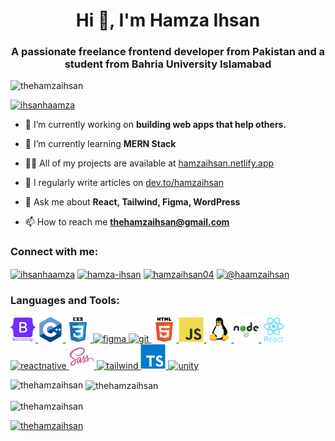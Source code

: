 <h1 align="center">Hi 👋, I'm Hamza Ihsan</h1>
<h3 align="center">A passionate freelance frontend developer from Pakistan and a student from Bahria University Islamabad</h3>

<p align="left"> <img src="https://komarev.com/ghpvc/?username=thehamzaihsan&label=Profile%20views&color=0e75b6&style=flat" alt="thehamzaihsan" /> </p>



<p align="left"> <a href="https://twitter.com/ihsanhaamza" target="blank"><img src="https://img.shields.io/twitter/follow/ihsanhaamza?logo=twitter&style=for-the-badge" alt="ihsanhaamza" /></a> </p>

- 🔭 I’m currently working on **building web apps that help others.**

- 🌱 I’m currently learning **MERN Stack**

- 👨‍💻 All of my projects are available at [hamzaihsan.netlify.app](hamzaihsan.netlify.app)

- 📝 I regularly write articles on [dev.to/hamzaihsan](https://dev.to/hamzaihsan)

- 💬 Ask me about **React, Tailwind, Figma, WordPress**

- 📫 How to reach me **thehamzaihsan@gmail.com**

<h3 align="left">Connect with me:</h3>
<p align="left">
<a href="https://twitter.com/ihsanhaamza" target="blank"><img align="center" src="https://raw.githubusercontent.com/rahuldkjain/github-profile-readme-generator/master/src/images/icons/Social/twitter.svg" alt="ihsanhaamza" height="30" width="40" /></a>
<a href="https://linkedin.com/in/hamza-ihsan" target="blank"><img align="center" src="https://raw.githubusercontent.com/rahuldkjain/github-profile-readme-generator/master/src/images/icons/Social/linked-in-alt.svg" alt="hamza-ihsan" height="30" width="40" /></a>
<a href="https://instagram.com/hamzaihsan04" target="blank"><img align="center" src="https://raw.githubusercontent.com/rahuldkjain/github-profile-readme-generator/master/src/images/icons/Social/instagram.svg" alt="hamzaihsan04" height="30" width="40" /></a>
<a href="https://medium.com/@haamzaihsan" target="blank"><img align="center" src="https://raw.githubusercontent.com/rahuldkjain/github-profile-readme-generator/master/src/images/icons/Social/medium.svg" alt="@haamzaihsan" height="30" width="40" /></a>
</p>

<h3 align="left">Languages and Tools:</h3>
<p align="left"> <a href="https://getbootstrap.com" target="_blank" rel="noreferrer"> <img src="https://raw.githubusercontent.com/devicons/devicon/master/icons/bootstrap/bootstrap-plain-wordmark.svg" alt="bootstrap" width="40" height="40"/> </a> <a href="https://www.w3schools.com/cpp/" target="_blank" rel="noreferrer"> <img src="https://raw.githubusercontent.com/devicons/devicon/master/icons/cplusplus/cplusplus-original.svg" alt="cplusplus" width="40" height="40"/> </a> <a href="https://www.w3schools.com/css/" target="_blank" rel="noreferrer"> <img src="https://raw.githubusercontent.com/devicons/devicon/master/icons/css3/css3-original-wordmark.svg" alt="css3" width="40" height="40"/> </a> <a href="https://www.figma.com/" target="_blank" rel="noreferrer"> <img src="https://www.vectorlogo.zone/logos/figma/figma-icon.svg" alt="figma" width="40" height="40"/> </a> <a href="https://git-scm.com/" target="_blank" rel="noreferrer"> <img src="https://www.vectorlogo.zone/logos/git-scm/git-scm-icon.svg" alt="git" width="40" height="40"/> </a> <a href="https://www.w3.org/html/" target="_blank" rel="noreferrer"> <img src="https://raw.githubusercontent.com/devicons/devicon/master/icons/html5/html5-original-wordmark.svg" alt="html5" width="40" height="40"/> </a> <a href="https://developer.mozilla.org/en-US/docs/Web/JavaScript" target="_blank" rel="noreferrer"> <img src="https://raw.githubusercontent.com/devicons/devicon/master/icons/javascript/javascript-original.svg" alt="javascript" width="40" height="40"/> </a> <a href="https://www.linux.org/" target="_blank" rel="noreferrer"> <img src="https://raw.githubusercontent.com/devicons/devicon/master/icons/linux/linux-original.svg" alt="linux" width="40" height="40"/> </a> <a href="https://nodejs.org" target="_blank" rel="noreferrer"> <img src="https://raw.githubusercontent.com/devicons/devicon/master/icons/nodejs/nodejs-original-wordmark.svg" alt="nodejs" width="40" height="40"/> </a> <a href="https://reactjs.org/" target="_blank" rel="noreferrer"> <img src="https://raw.githubusercontent.com/devicons/devicon/master/icons/react/react-original-wordmark.svg" alt="react" width="40" height="40"/> </a> <a href="https://reactnative.dev/" target="_blank" rel="noreferrer"> <img src="https://reactnative.dev/img/header_logo.svg" alt="reactnative" width="40" height="40"/> </a> <a href="https://sass-lang.com" target="_blank" rel="noreferrer"> <img src="https://raw.githubusercontent.com/devicons/devicon/master/icons/sass/sass-original.svg" alt="sass" width="40" height="40"/> </a> <a href="https://tailwindcss.com/" target="_blank" rel="noreferrer"> <img src="https://www.vectorlogo.zone/logos/tailwindcss/tailwindcss-icon.svg" alt="tailwind" width="40" height="40"/> </a> <a href="https://www.typescriptlang.org/" target="_blank" rel="noreferrer"> <img src="https://raw.githubusercontent.com/devicons/devicon/master/icons/typescript/typescript-original.svg" alt="typescript" width="40" height="40"/> </a> <a href="https://unity.com/" target="_blank" rel="noreferrer"> <img src="https://www.vectorlogo.zone/logos/unity3d/unity3d-icon.svg" alt="unity" width="40" height="40"/> </a> </p>

<p><img align="left" src="https://github-readme-stats.vercel.app/api/top-langs?username=thehamzaihsan&show_icons=true&locale=en&layout=compact" alt="thehamzaihsan" /></p>

<p>&nbsp;<img align="center" src="https://github-readme-stats.vercel.app/api?username=thehamzaihsan&show_icons=true&locale=en" alt="thehamzaihsan" /></p>

<p><img align="center" src="https://github-readme-streak-stats.herokuapp.com/?user=thehamzaihsan&" alt="thehamzaihsan" /></p>

<p align="left"> <a href="https://github.com/ryo-ma/github-profile-trophy"><img src="https://github-profile-trophy.vercel.app/?username=thehamzaihsan" alt="thehamzaihsan" /></a> </p>
